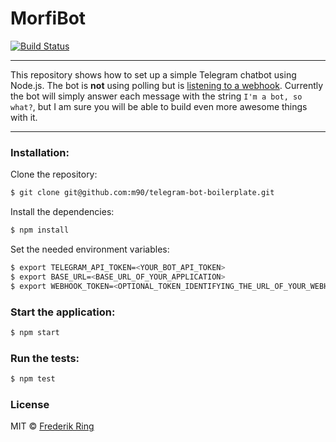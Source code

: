# MorfiBot

[![Build Status](https://travis-ci.org/m90/telegram-bot-boilerplate.svg?branch=master)](https://travis-ci.org/m90/telegram-bot-boilerplate)

---

This repository shows how to set up a simple Telegram chatbot using Node.js. The bot is **not** using polling but is [listening to a webhook](https://core.telegram.org/bots/api#getting-updates). Currently the bot will simply answer each message with the string `I'm a bot, so what?`, but I am sure you will be able to build even more awesome things with it.

---

### Installation:

Clone the repository:
```sh
$ git clone git@github.com:m90/telegram-bot-boilerplate.git
```

Install the dependencies:
```sh
$ npm install
```

Set the needed environment variables: 
```sh
$ export TELEGRAM_API_TOKEN=<YOUR_BOT_API_TOKEN>
$ export BASE_URL=<BASE_URL_OF_YOUR_APPLICATION>
$ export WEBHOOK_TOKEN=<OPTIONAL_TOKEN_IDENTIFYING_THE_URL_OF_YOUR_WEBHOOK>
```

### Start the application:
```sh
$ npm start
```

### Run the tests:
```sh
$ npm test
```

### License
MIT © [Frederik Ring](http://www.frederikring.com)
